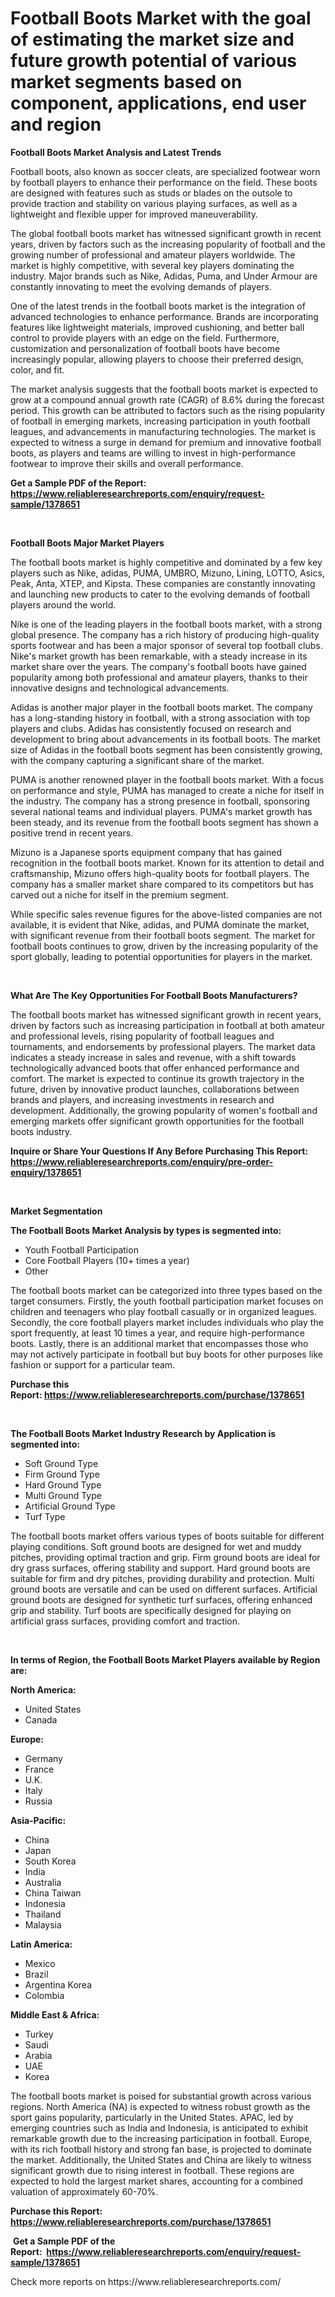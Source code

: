 <p><h1>Football Boots Market with the goal of estimating the market size and future growth potential of various market segments based on component, applications, end user and region</h1></p><p><strong>Football Boots Market Analysis and Latest Trends</strong></p>
<p><p>Football boots, also known as soccer cleats, are specialized footwear worn by football players to enhance their performance on the field. These boots are designed with features such as studs or blades on the outsole to provide traction and stability on various playing surfaces, as well as a lightweight and flexible upper for improved maneuverability.</p><p>The global football boots market has witnessed significant growth in recent years, driven by factors such as the increasing popularity of football and the growing number of professional and amateur players worldwide. The market is highly competitive, with several key players dominating the industry. Major brands such as Nike, Adidas, Puma, and Under Armour are constantly innovating to meet the evolving demands of players.</p><p>One of the latest trends in the football boots market is the integration of advanced technologies to enhance performance. Brands are incorporating features like lightweight materials, improved cushioning, and better ball control to provide players with an edge on the field. Furthermore, customization and personalization of football boots have become increasingly popular, allowing players to choose their preferred design, color, and fit.</p><p>The market analysis suggests that the football boots market is expected to grow at a compound annual growth rate (CAGR) of 8.6% during the forecast period. This growth can be attributed to factors such as the rising popularity of football in emerging markets, increasing participation in youth football leagues, and advancements in manufacturing technologies. The market is expected to witness a surge in demand for premium and innovative football boots, as players and teams are willing to invest in high-performance footwear to improve their skills and overall performance.</p></p>
<p><strong>Get a Sample PDF of the Report:&nbsp; <a href="https://www.reliableresearchreports.com/enquiry/request-sample/1378651">https://www.reliableresearchreports.com/enquiry/request-sample/1378651</a></strong></p>
<p>&nbsp;</p>
<p><strong>Football Boots Major Market Players</strong></p>
<p><p>The football boots market is highly competitive and dominated by a few key players such as Nike, adidas, PUMA, UMBRO, Mizuno, Lining, LOTTO, Asics, Peak, Anta, XTEP, and Kipsta. These companies are constantly innovating and launching new products to cater to the evolving demands of football players around the world.</p><p>Nike is one of the leading players in the football boots market, with a strong global presence. The company has a rich history of producing high-quality sports footwear and has been a major sponsor of several top football clubs. Nike's market growth has been remarkable, with a steady increase in its market share over the years. The company's football boots have gained popularity among both professional and amateur players, thanks to their innovative designs and technological advancements.</p><p>Adidas is another major player in the football boots market. The company has a long-standing history in football, with a strong association with top players and clubs. Adidas has consistently focused on research and development to bring about advancements in its football boots. The market size of Adidas in the football boots segment has been consistently growing, with the company capturing a significant share of the market.</p><p>PUMA is another renowned player in the football boots market. With a focus on performance and style, PUMA has managed to create a niche for itself in the industry. The company has a strong presence in football, sponsoring several national teams and individual players. PUMA's market growth has been steady, and its revenue from the football boots segment has shown a positive trend in recent years.</p><p>Mizuno is a Japanese sports equipment company that has gained recognition in the football boots market. Known for its attention to detail and craftsmanship, Mizuno offers high-quality boots for football players. The company has a smaller market share compared to its competitors but has carved out a niche for itself in the premium segment.</p><p>While specific sales revenue figures for the above-listed companies are not available, it is evident that Nike, adidas, and PUMA dominate the market, with significant revenue from their football boots segment. The market for football boots continues to grow, driven by the increasing popularity of the sport globally, leading to potential opportunities for players in the market.</p></p>
<p>&nbsp;</p>
<p><strong>What Are The Key Opportunities For Football Boots Manufacturers?</strong></p>
<p><p>The football boots market has witnessed significant growth in recent years, driven by factors such as increasing participation in football at both amateur and professional levels, rising popularity of football leagues and tournaments, and endorsements by professional players. The market data indicates a steady increase in sales and revenue, with a shift towards technologically advanced boots that offer enhanced performance and comfort. The market is expected to continue its growth trajectory in the future, driven by innovative product launches, collaborations between brands and players, and increasing investments in research and development. Additionally, the growing popularity of women's football and emerging markets offer significant growth opportunities for the football boots industry.</p></p>
<p><strong>Inquire or Share Your Questions If Any Before Purchasing This Report: <a href="https://www.reliableresearchreports.com/enquiry/pre-order-enquiry/1378651">https://www.reliableresearchreports.com/enquiry/pre-order-enquiry/1378651</a></strong></p>
<p>&nbsp;</p>
<p><strong>Market Segmentation</strong></p>
<p><strong>The Football Boots Market Analysis by types is segmented into:</strong></p>
<p><ul><li>Youth Football Participation</li><li>Core Football Players (10+ times a year)</li><li>Other</li></ul></p>
<p><p>The football boots market can be categorized into three types based on the target consumers. Firstly, the youth football participation market focuses on children and teenagers who play football casually or in organized leagues. Secondly, the core football players market includes individuals who play the sport frequently, at least 10 times a year, and require high-performance boots. Lastly, there is an additional market that encompasses those who may not actively participate in football but buy boots for other purposes like fashion or support for a particular team.</p></p>
<p><strong>Purchase this Report:&nbsp;<a href="https://www.reliableresearchreports.com/purchase/1378651">https://www.reliableresearchreports.com/purchase/1378651</a></strong></p>
<p>&nbsp;</p>
<p><strong>The Football Boots Market Industry Research by Application is segmented into:</strong></p>
<p><ul><li>Soft Ground Type</li><li>Firm Ground Type</li><li>Hard Ground Type</li><li>Multi Ground Type</li><li>Artificial Ground Type</li><li>Turf Type</li></ul></p>
<p><p>The football boots market offers various types of boots suitable for different playing conditions. Soft ground boots are designed for wet and muddy pitches, providing optimal traction and grip. Firm ground boots are ideal for dry grass surfaces, offering stability and support. Hard ground boots are suitable for firm and dry pitches, providing durability and protection. Multi ground boots are versatile and can be used on different surfaces. Artificial ground boots are designed for synthetic turf surfaces, offering enhanced grip and stability. Turf boots are specifically designed for playing on artificial grass surfaces, providing comfort and traction.</p></p>
<p>&nbsp;</p>
<p><strong>In terms of Region, the Football Boots Market Players available by Region are:</strong></p>
<p>
    <p> <strong> North America: </strong>
        <ul>
            <li>United States</li>
            <li>Canada</li>
        </ul>
        </p> 
    <p> <strong> Europe: </strong>
        <ul>
            <li>Germany</li>
            <li>France</li>
            <li>U.K.</li>
            <li>Italy</li>
            <li>Russia</li>
        </ul>
        </p> 
    <p> <strong> Asia-Pacific: </strong>
        <ul>
            <li>China</li>
            <li>Japan</li>
            <li>South Korea</li>
            <li>India</li>
            <li>Australia</li>
            <li>China Taiwan</li>
            <li>Indonesia</li>
            <li>Thailand</li>
            <li>Malaysia</li>
        </ul>
        </p> 
    <p> <strong> Latin America: </strong>
        <ul>
            <li>Mexico</li>
            <li>Brazil</li>
            <li>Argentina Korea</li>
            <li>Colombia</li>
        </ul>
        </p> 
    <p> <strong> Middle East & Africa: </strong>
        <ul>
            <li>Turkey</li>
            <li>Saudi</li>
            <li>Arabia</li>
            <li>UAE</li>
            <li>Korea</li>
        </ul>
    </p>
    </p>
<p><p>The football boots market is poised for substantial growth across various regions. North America (NA) is expected to witness robust growth as the sport gains popularity, particularly in the United States. APAC, led by emerging countries such as India and Indonesia, is anticipated to exhibit remarkable growth due to the increasing participation in football. Europe, with its rich football history and strong fan base, is projected to dominate the market. Additionally, the United States and China are likely to witness significant growth due to rising interest in football. These regions are expected to hold the largest market shares, accounting for a combined valuation of approximately 60-70%.</p></p>
<p><strong>Purchase this Report: <a href="https://www.reliableresearchreports.com/purchase/1378651">https://www.reliableresearchreports.com/purchase/1378651</a></strong></p>
<p>&nbsp;<strong>Get a Sample PDF of the Report:&nbsp;&nbsp;<a href="https://www.reliableresearchreports.com/enquiry/request-sample/1378651">https://www.reliableresearchreports.com/enquiry/request-sample/1378651</a></strong></p>
<p><strong></strong></p>
<p>Check more reports on https://www.reliableresearchreports.com/</p>